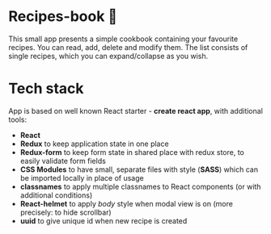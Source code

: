 # Recipes-book 🍰

This small app presents a simple cookbook containing your favourite recipes. You can read, add, delete and modify them. The list consists of single recipes, which you can expand/collapse as you wish.

# Tech stack
App is based on well known React starter - **create react app**, with additional tools:
 - **React**
 - **Redux** to keep application state in one place
 - **Redux-form** to keep form state in shared place with redux store, to easily validate form fields
 - **CSS Modules** to have small, separate files with style (**SASS**) which can be imported locally in place of usage
 - **classnames** to apply multiple classnames to React components (or with additional conditions)
 - **React-helmet** to apply *body* style when modal view is on (more precisely: to hide scrollbar)
 - **uuid** to give unique id when new recipe is created
